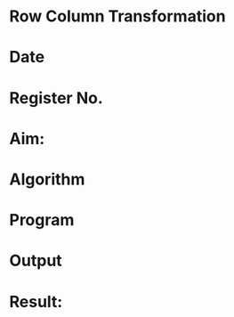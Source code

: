 # Row Column Transformation
# Date 
# Register No.
# Aim:


# Algorithm

# Program
# Output
# Result:
